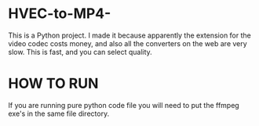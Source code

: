 # HVEC-to-MP4-
This is a Python project. I made it because apparently the extension for the video codec costs money, and also all the converters on the web are very slow. This is fast, and you can select quality.
# HOW TO RUN
If you are running pure python code file you will need to put the ffmpeg exe's in the same file directory. 
